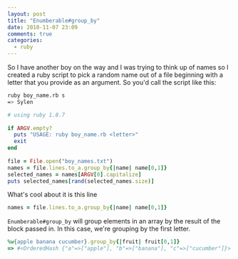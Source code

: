 ```yaml
---
layout: post
title: "Enumberable#group_by"
date: 2010-11-07 23:09
comments: true
categories: 
  - ruby
---
```


So I have another boy on the way and I was trying to think up of names so I created a ruby script to pick a
random name out of a file beginning with a letter that you provide as an argument. So you'd call the script like this:

```bash
ruby boy_name.rb s
=> Sylen
```

```ruby
# using ruby 1.8.7
 
if ARGV.empty?
  puts "USAGE: ruby boy_name.rb <letter>"
  exit
end
 
file = File.open("boy_names.txt")
names = file.lines.to_a.group_by{|name| name[0,1]}
selected_names = names[ARGV[0].capitalize]
puts selected_names[rand(selected_names.size)]
```

What's cool about it is this line

```ruby
names = file.lines.to_a.group_by{|name| name[0,1]}
```

`Enumberable#group_by` will group elements in an array by the result of the block passed in. In this case, we're grouping by
the first letter.

```ruby
%w{apple banana cucumber}.group_by{|fruit| fruit[0,1]}
=> #<OrderedHash {"a"=>["apple"], "b"=>["banana"], "c"=>["cucumber"]}>
```

